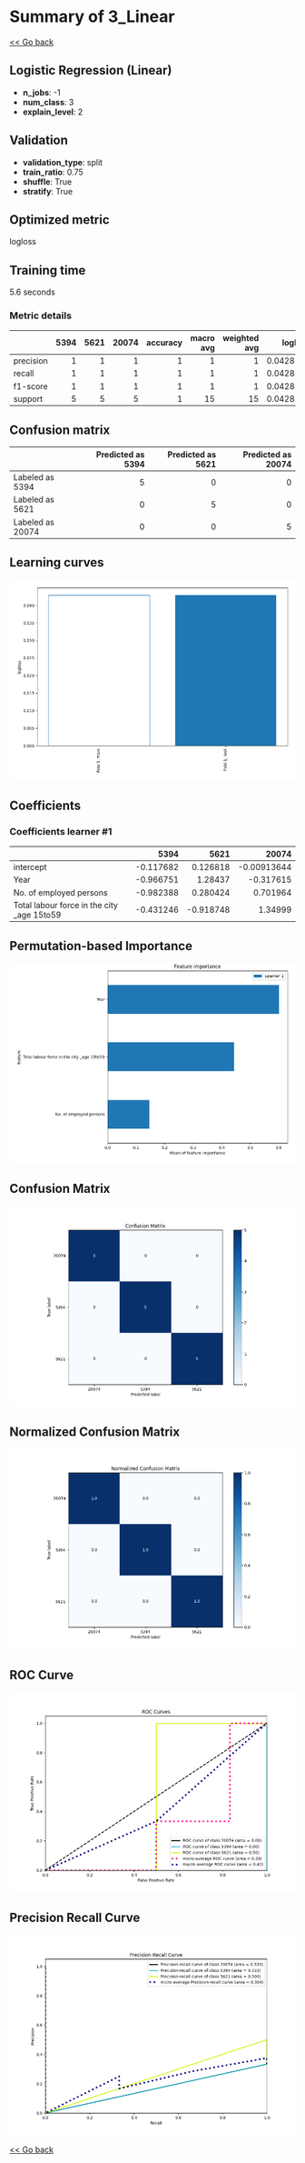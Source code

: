 # Summary of 3_Linear

[<< Go back](../README.md)


## Logistic Regression (Linear)
- **n_jobs**: -1
- **num_class**: 3
- **explain_level**: 2

## Validation
 - **validation_type**: split
 - **train_ratio**: 0.75
 - **shuffle**: True
 - **stratify**: True

## Optimized metric
logloss

## Training time

5.6 seconds

### Metric details
|           |   5394 |   5621 |   20074 |   accuracy |   macro avg |   weighted avg |   logloss |
|:----------|-------:|-------:|--------:|-----------:|------------:|---------------:|----------:|
| precision |      1 |      1 |       1 |          1 |           1 |              1 | 0.0428567 |
| recall    |      1 |      1 |       1 |          1 |           1 |              1 | 0.0428567 |
| f1-score  |      1 |      1 |       1 |          1 |           1 |              1 | 0.0428567 |
| support   |      5 |      5 |       5 |          1 |          15 |             15 | 0.0428567 |


## Confusion matrix
|                  |   Predicted as 5394 |   Predicted as 5621 |   Predicted as 20074 |
|:-----------------|--------------------:|--------------------:|---------------------:|
| Labeled as 5394  |                   5 |                   0 |                    0 |
| Labeled as 5621  |                   0 |                   5 |                    0 |
| Labeled as 20074 |                   0 |                   0 |                    5 |

## Learning curves
![Learning curves](learning_curves.png)

## Coefficients

### Coefficients learner #1
|                                            |      5394 |      5621 |       20074 |
|:-------------------------------------------|----------:|----------:|------------:|
| intercept                                  | -0.117682 |  0.126818 | -0.00913644 |
| Year                                       | -0.966751 |  1.28437  | -0.317615   |
| No. of employed persons                    | -0.982388 |  0.280424 |  0.701964   |
| Total labour force in the city _age 15to59 | -0.431246 | -0.918748 |  1.34999    |


## Permutation-based Importance
![Permutation-based Importance](permutation_importance.png)
## Confusion Matrix

![Confusion Matrix](confusion_matrix.png)


## Normalized Confusion Matrix

![Normalized Confusion Matrix](confusion_matrix_normalized.png)


## ROC Curve

![ROC Curve](roc_curve.png)


## Precision Recall Curve

![Precision Recall Curve](precision_recall_curve.png)



[<< Go back](../README.md)
